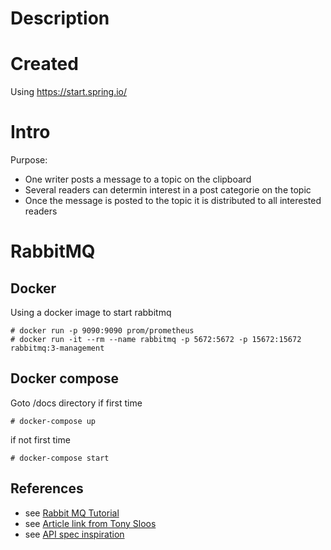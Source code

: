 # Description

# Created
Using https://start.spring.io/

# Intro

Purpose:
- One writer posts a message to a topic on the clipboard
- Several readers can determin interest in a post categorie on the topic
- Once the message is posted to the topic it is distributed to all interested readers

# RabbitMQ
## Docker
Using a docker image to start rabbitmq
```shell
# docker run -p 9090:9090 prom/prometheus
# docker run -it --rm --name rabbitmq -p 5672:5672 -p 15672:15672 rabbitmq:3-management
```

## Docker compose
Goto <root>/docs directory if first time
```shell
# docker-compose up
```

if not first time
```shell
# docker-compose start
```

## References
- see [Rabbit MQ Tutorial](https://www.rabbitmq.com/tutorials/tutorial-three-java.html)
- see [Article link from Tony Sloos](http://itsystemengineer.blogspot.com/2018/02/java-ee-7-startup-singleton-rabbitmq.html)
- see [API spec inspiration](https://cloud.google.com/pubsub?hl=nl)
